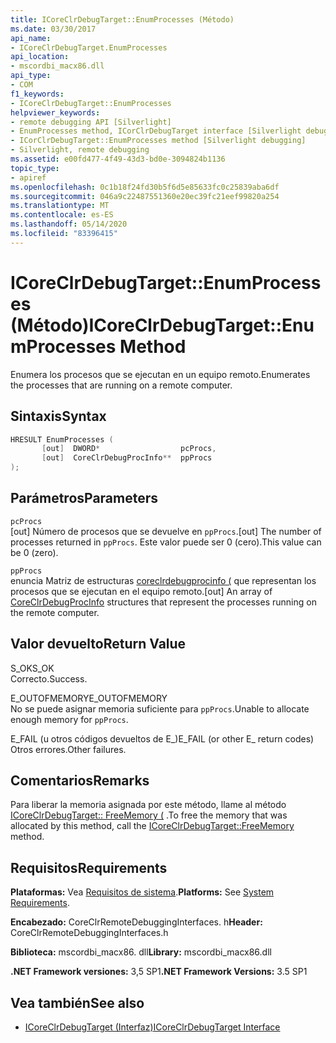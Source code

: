 ```yaml
---
title: ICoreClrDebugTarget::EnumProcesses (Método)
ms.date: 03/30/2017
api_name:
- ICoreClrDebugTarget.EnumProcesses
api_location:
- mscordbi_macx86.dll
api_type:
- COM
f1_keywords:
- ICoreClrDebugTarget::EnumProcesses
helpviewer_keywords:
- remote debugging API [Silverlight]
- EnumProcesses method, ICorClrDebugTarget interface [Silverlight debugging]
- ICorClrDebugTarget::EnumProcesses method [Silverlight debugging]
- Silverlight, remote debugging
ms.assetid: e00fd477-4f49-43d3-bd0e-3094824b1136
topic_type:
- apiref
ms.openlocfilehash: 0c1b18f24fd30b5f6d5e85633fc0c25839aba6df
ms.sourcegitcommit: 046a9c22487551360e20ec39fc21eef99820a254
ms.translationtype: MT
ms.contentlocale: es-ES
ms.lasthandoff: 05/14/2020
ms.locfileid: "83396415"
---
```

# <a name="icoreclrdebugtargetenumprocesses-method"></a><span data-ttu-id="4f659-102">ICoreClrDebugTarget::EnumProcesses (Método)</span><span class="sxs-lookup"><span data-stu-id="4f659-102">ICoreClrDebugTarget::EnumProcesses Method</span></span>
<span data-ttu-id="4f659-103">Enumera los procesos que se ejecutan en un equipo remoto.</span><span class="sxs-lookup"><span data-stu-id="4f659-103">Enumerates the processes that are running on a remote computer.</span></span>  
  
## <a name="syntax"></a><span data-ttu-id="4f659-104">Sintaxis</span><span class="sxs-lookup"><span data-stu-id="4f659-104">Syntax</span></span>  
  
```cpp  
HRESULT EnumProcesses (  
       [out]  DWORD*                  pcProcs,
       [out]  CoreClrDebugProcInfo**  ppProcs  
);  
```  
  
## <a name="parameters"></a><span data-ttu-id="4f659-105">Parámetros</span><span class="sxs-lookup"><span data-stu-id="4f659-105">Parameters</span></span>  
 `pcProcs`  
 <span data-ttu-id="4f659-106">[out] Número de procesos que se devuelve en `ppProcs`.</span><span class="sxs-lookup"><span data-stu-id="4f659-106">[out] The number of processes returned in `ppProcs`.</span></span> <span data-ttu-id="4f659-107">Este valor puede ser 0 (cero).</span><span class="sxs-lookup"><span data-stu-id="4f659-107">This value can be 0 (zero).</span></span>  
  
 `ppProcs`  
 <span data-ttu-id="4f659-108">enuncia Matriz de estructuras [coreclrdebugprocinfo (](coreclrdebugprocinfo-structure.md) que representan los procesos que se ejecutan en el equipo remoto.</span><span class="sxs-lookup"><span data-stu-id="4f659-108">[out] An array of [CoreClrDebugProcInfo](coreclrdebugprocinfo-structure.md) structures that represent the processes running on the remote computer.</span></span>  
  
## <a name="return-value"></a><span data-ttu-id="4f659-109">Valor devuelto</span><span class="sxs-lookup"><span data-stu-id="4f659-109">Return Value</span></span>  
 <span data-ttu-id="4f659-110">S_OK</span><span class="sxs-lookup"><span data-stu-id="4f659-110">S_OK</span></span>  
 <span data-ttu-id="4f659-111">Correcto.</span><span class="sxs-lookup"><span data-stu-id="4f659-111">Success.</span></span>  
  
 <span data-ttu-id="4f659-112">E_OUTOFMEMORY</span><span class="sxs-lookup"><span data-stu-id="4f659-112">E_OUTOFMEMORY</span></span>  
 <span data-ttu-id="4f659-113">No se puede asignar memoria suficiente para `ppProcs`.</span><span class="sxs-lookup"><span data-stu-id="4f659-113">Unable to allocate enough memory for `ppProcs`.</span></span>  
  
 <span data-ttu-id="4f659-114">E_FAIL (u otros códigos devueltos de E_)</span><span class="sxs-lookup"><span data-stu-id="4f659-114">E_FAIL (or other E_ return codes)</span></span>  
 <span data-ttu-id="4f659-115">Otros errores.</span><span class="sxs-lookup"><span data-stu-id="4f659-115">Other failures.</span></span>  
  
## <a name="remarks"></a><span data-ttu-id="4f659-116">Comentarios</span><span class="sxs-lookup"><span data-stu-id="4f659-116">Remarks</span></span>  
 <span data-ttu-id="4f659-117">Para liberar la memoria asignada por este método, llame al método [ICoreClrDebugTarget:: FreeMemory (](icoreclrdebugtarget-freememory-method.md) .</span><span class="sxs-lookup"><span data-stu-id="4f659-117">To free the memory that was allocated by this method, call the [ICoreClrDebugTarget::FreeMemory](icoreclrdebugtarget-freememory-method.md) method.</span></span>  
  
## <a name="requirements"></a><span data-ttu-id="4f659-118">Requisitos</span><span class="sxs-lookup"><span data-stu-id="4f659-118">Requirements</span></span>  
 <span data-ttu-id="4f659-119">**Plataformas:** Vea [Requisitos de sistema](../../get-started/system-requirements.md).</span><span class="sxs-lookup"><span data-stu-id="4f659-119">**Platforms:** See [System Requirements](../../get-started/system-requirements.md).</span></span>  
  
 <span data-ttu-id="4f659-120">**Encabezado:** CoreClrRemoteDebuggingInterfaces. h</span><span class="sxs-lookup"><span data-stu-id="4f659-120">**Header:** CoreClrRemoteDebuggingInterfaces.h</span></span>  
  
 <span data-ttu-id="4f659-121">**Biblioteca:** mscordbi_macx86. dll</span><span class="sxs-lookup"><span data-stu-id="4f659-121">**Library:** mscordbi_macx86.dll</span></span>  
  
 <span data-ttu-id="4f659-122">**.NET Framework versiones:** 3,5 SP1</span><span class="sxs-lookup"><span data-stu-id="4f659-122">**.NET Framework Versions:** 3.5 SP1</span></span>  
  
## <a name="see-also"></a><span data-ttu-id="4f659-123">Vea también</span><span class="sxs-lookup"><span data-stu-id="4f659-123">See also</span></span>

- [<span data-ttu-id="4f659-124">ICoreClrDebugTarget (Interfaz)</span><span class="sxs-lookup"><span data-stu-id="4f659-124">ICoreClrDebugTarget Interface</span></span>](icoreclrdebugtarget-interface.md)
